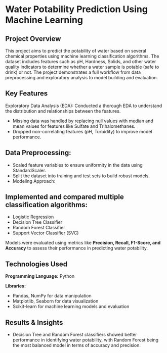 # Water Potability Prediction Using Machine Learning

## Project Overview
This project aims to predict the potability of water based on several chemical properties using machine learning classification algorithms. The dataset includes features such as pH, Hardness, Solids, and other water quality indicators to determine whether a water sample is potable (safe to drink) or not. The project demonstrates a full workflow from data preprocessing and exploratory analysis to model building and evaluation.

## Key Features
Exploratory Data Analysis (EDA): Conducted a thorough EDA to understand the distribution and relationships between the features.

- Missing data was handled by replacing null values with median and mean values for features like Sulfate and Trihalomethanes.
- Dropped non-correlating features (pH, Turbidity) to improve model performance.

## Data Preprocessing:

- Scaled feature variables to ensure uniformity in the data using StandardScaler.
- Split the dataset into training and test sets to build robust models.
- Modeling Approach:

## Implemented and compared multiple classification algorithms:
- Logistic Regression
- Decision Tree Classifier
- Random Forest Classifier
- Support Vector Classifier (SVC)

Models were evaluated using metrics like **Precision, Recall, F1-Score, and Accuracy** to assess their performance in predicting water potability.

## Technologies Used

**Programming Language:** Python

 **Libraries:**
- Pandas, NumPy for data manipulation
- Matplotlib, Seaborn for data visualization
- Scikit-learn for machine learning models and evaluation

## Results & Insights
- Decision Tree and Random Forest classifiers showed better performance in identifying water potability, with Random Forest being the most balanced model in terms of accuracy and precision.


